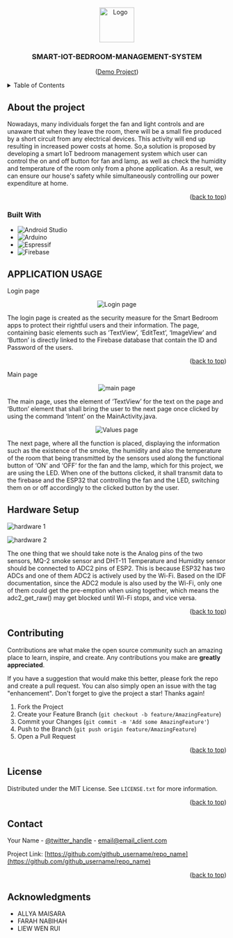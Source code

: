 
<a name="readme-top"></a>


<!-- PROJECT LOGO -->
<br />
<div align="center">
  <a href="https://github.com/github_username/repo_name">
    <img src="https://github.com/Zinger10/SMART-IOT-BEDROOM-MANAGEMENT-SYSTEM/assets/94850477/6761bddc-b8ea-4f66-8017-9383d6a4a58f" alt="Logo" width="80" height="80">
  </a>

<h3 align="center">SMART-IOT-BEDROOM-MANAGEMENT-SYSTEM</h3>
<p align="center">(<a href="https://www.youtube.com/watch?v=ATGB8bH8OT4">Demo Project</a>)</p>
</div>



<!-- TABLE OF CONTENTS -->
<details>
  <summary>Table of Contents</summary>
  <ol>
    <li>
      <a href="#Problem Statement">About The Project</a>
      <ul>
        <li><a href="#built-with">Built With</a></li>
      </ul>
    </li>
<!--    <li>
      <a href="#getting-started">Getting Started</a>
      <ul>
        <li><a href="#prerequisites">Prerequisites</a></li>
        <li><a href="#installation">Installation</a></li>
      </ul>
    </li> -->
    <li><a href="#usage">Usage</a></li>
    <li><a href="#roadmap">Hardware Setup</a></li>
    <li><a href="#contributing">Contributing</a></li>
    <li><a href="#license">License</a></li>
    <li><a href="#contact">Contact</a></li>
    <li><a href="#acknowledgments">Acknowledgments</a></li>
  </ol>
</details>



<!-- PROBLEM STATEMENT -->
## About the project

Nowadays, many individuals forget the fan and light controls and are unaware that when they leave the room, there will be a small fire produced by a short circuit from any electrical devices. This activity will end up resulting in increased power costs at home. So,a solution is proposed by developing a smart IoT bedroom management system which user can control the on and off button for fan and lamp, as well as check the humidity and temperature of the room only from a phone application. As a result, we can ensure our house's safety while simultaneously controlling our power expenditure at home.


<p align="right">(<a href="#readme-top">back to top</a>)</p>



### Built With

* ![Android Studio](https://img.shields.io/badge/android%20studio-346ac1?style=for-the-badge&logo=android%20studio&logoColor=white)
* ![Arduino](https://img.shields.io/badge/-Arduino-00979D?style=for-the-badge&logo=Arduino&logoColor=white)
* ![Espressif](https://img.shields.io/badge/espressif-E7352C.svg?style=for-the-badge&logo=espressif&logoColor=white)
* ![Firebase](https://img.shields.io/badge/firebase-a08021?style=for-the-badge&logo=firebase&logoColor=ffcd34)






<!-- USAGE EXAMPLES -->
## APPLICATION USAGE
Login page

<div align="center">
    <img src="https://github.com/Zinger10/SMART-IOT-BEDROOM-MANAGEMENT-SYSTEM/assets/94850477/e355e73e-9b26-491d-8b19-7cce20db8b14" alt="Login page">
</div>

The login page is created as the security measure for the Smart Bedroom apps to protect their rightful users and their information. The page, containing basic elements such as ‘TextView’, ‘EditText’, ‘ImageView’ and ‘Button’ is directly linked to the Firebase database that contain the ID and Password of the users.


<p align="right">(<a href="#readme-top">back to top</a>)</p>


Main page
<div align="center">
  
![main page](https://github.com/Zinger10/SMART-IOT-BEDROOM-MANAGEMENT-SYSTEM/assets/94850477/4d4439bf-fc44-49d8-bfa6-a73fdc943223)

</div>

The main page, uses the element of ‘TextView’ for the text on the page and ‘Button’ element that shall bring the user to the next page once clicked by using the command ‘Intent’ on the MainActivity.java.


<div align="center">
  
![Values page](https://github.com/Zinger10/SMART-IOT-BEDROOM-MANAGEMENT-SYSTEM/assets/94850477/9efddb5b-1c06-4e24-867f-12ce674a17d6)

</div>

The next page, where all the function is placed, displaying the information such as the existence of the smoke, the humidity and also the temperature of the room that being transmitted by the sensors used along the functional button of ‘ON’ and ‘OFF’ for the fan and the lamp, which for this project, we are using the LED. When one of the buttons clicked, it shall transmit data to the firebase and the ESP32 that controlling the fan and the LED, switching them on or off accordingly to the clicked button by the user.

<!-- ROADMAP -->
## Hardware Setup

![hardware 1](https://github.com/Zinger10/SMART-IOT-BEDROOM-MANAGEMENT-SYSTEM/assets/94850477/35cf0ecb-80e5-44b9-928c-f8d58a47dcd8)

![hardware 2](https://github.com/Zinger10/SMART-IOT-BEDROOM-MANAGEMENT-SYSTEM/assets/94850477/b7903a09-49d5-4837-9777-98071676df80)

The one thing that we should take note is the Analog pins of the two sensors, MQ-2 smoke sensor and DHT-11 Temperature and Humidity sensor should be connected to ADC2 pins of ESP2. This is because ESP32 has two ADCs and one of them ADC2 is actively used by the Wi-Fi. Based on the IDF documentation, since the ADC2 module is also used by the Wi-Fi, only one of them could get the pre-emption when using together, which means the adc2_get_raw() may get blocked until Wi-Fi stops, and vice versa.


<p align="right">(<a href="#readme-top">back to top</a>)</p>



<!-- CONTRIBUTING -->
## Contributing

Contributions are what make the open source community such an amazing place to learn, inspire, and create. Any contributions you make are **greatly appreciated**.

If you have a suggestion that would make this better, please fork the repo and create a pull request. You can also simply open an issue with the tag "enhancement".
Don't forget to give the project a star! Thanks again!

1. Fork the Project
2. Create your Feature Branch (`git checkout -b feature/AmazingFeature`)
3. Commit your Changes (`git commit -m 'Add some AmazingFeature'`)
4. Push to the Branch (`git push origin feature/AmazingFeature`)
5. Open a Pull Request

<p align="right">(<a href="#readme-top">back to top</a>)</p>



<!-- LICENSE -->
## License

Distributed under the MIT License. See `LICENSE.txt` for more information.

<p align="right">(<a href="#readme-top">back to top</a>)</p>



<!-- CONTACT -->
## Contact

Your Name - [@twitter_handle](https://twitter.com/twitter_handle) - email@email_client.com

Project Link: [https://github.com/github_username/repo_name](https://github.com/github_username/repo_name)

<p align="right">(<a href="#readme-top">back to top</a>)</p>



<!-- ACKNOWLEDGMENTS -->
## Acknowledgments

* ALLYA MAISARA 
* FARAH NABIHAH 
* LIEW WEN RUI

